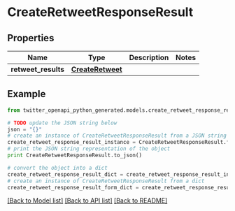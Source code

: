 # CreateRetweetResponseResult


## Properties

Name | Type | Description | Notes
------------ | ------------- | ------------- | -------------
**retweet_results** | [**CreateRetweet**](CreateRetweet.md) |  | 

## Example

```python
from twitter_openapi_python_generated.models.create_retweet_response_result import CreateRetweetResponseResult

# TODO update the JSON string below
json = "{}"
# create an instance of CreateRetweetResponseResult from a JSON string
create_retweet_response_result_instance = CreateRetweetResponseResult.from_json(json)
# print the JSON string representation of the object
print CreateRetweetResponseResult.to_json()

# convert the object into a dict
create_retweet_response_result_dict = create_retweet_response_result_instance.to_dict()
# create an instance of CreateRetweetResponseResult from a dict
create_retweet_response_result_form_dict = create_retweet_response_result.from_dict(create_retweet_response_result_dict)
```
[[Back to Model list]](../README.md#documentation-for-models) [[Back to API list]](../README.md#documentation-for-api-endpoints) [[Back to README]](../README.md)


